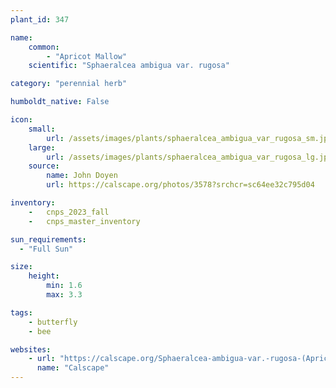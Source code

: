 ```yaml
---
plant_id: 347 

name: 
    common: 
        - "Apricot Mallow"   
    scientific: "Sphaeralcea ambigua var. rugosa"   

category: "perennial herb"

humboldt_native: False

icon: 
    small: 
        url: /assets/images/plants/sphaeralcea_ambigua_var_rugosa_sm.jpg 
    large: 
        url: /assets/images/plants/sphaeralcea_ambigua_var_rugosa_lg.jpg 
    source: 
        name: John Doyen 
        url: https://calscape.org/photos/3578?srchcr=sc64ee32c795d04 

inventory: 
    -   cnps_2023_fall
    -   cnps_master_inventory

sun_requirements:
  - "Full Sun"

size:
    height: 
        min: 1.6 
        max: 3.3

tags: 
    - butterfly
    - bee

websites:
    - url: "https://calscape.org/Sphaeralcea-ambigua-var.-rugosa-(Apricot-Mallow)"
      name: "Calscape"
---
```

